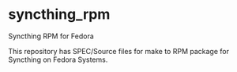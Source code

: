 syncthing_rpm
=============

Syncthing RPM for Fedora

This repository has SPEC/Source files for make to RPM package for Syncthing on Fedora Systems.
